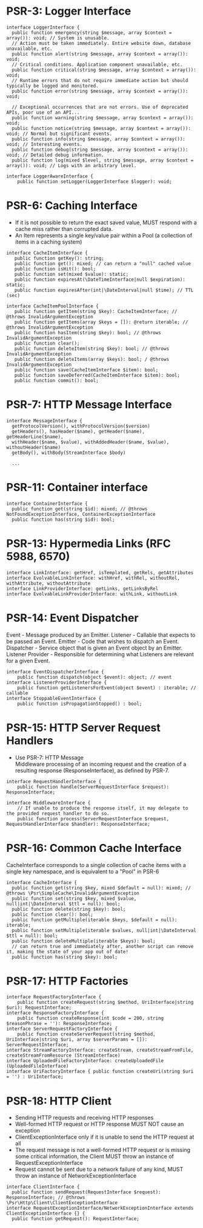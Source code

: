 # PSR-3: Logger Interface
```
interface LoggerInterface {
  public function emergency(string $message, array $context = array()): void; // System is unusable.
  // Action must be taken immediately. Entire website down, database unavailable, etc. 
  public function alert(string $message, array $context = array()): void; 
  // Critical conditions. Application component unavailable, etc.
  public function critical(string $message, array $context = array()): void; 
  // Runtime errors that do not require immediate action but should typically be logged and monitored.
  public function error(string $message, array $context = array()): void; 

  // Exceptional occurrences that are not errors. Use of deprecated APIs, poor use of an API...
  public function warning(string $message, array $context = array()): void; 
  public function notice(string $message, array $context = array()): void; // Normal but significant events.
  public function info(string $message, array $context = array()): void; // Interesting events.
  public function debug(string $message, array $context = array()): void; // Detailed debug information.
  public function log(mixed $level, string $message, array $context = array()): void; // Logs with an arbitrary level.

interface LoggerAwareInterface {
    public function setLogger(LoggerInterface $logger): void;
```

# PSR-6: Caching Interface
- If it is not possible to return the exact saved value, MUST respond with a cache miss rather than corrupted data.
- An Item represents a single key/value pair within a Pool (a collection of items in a caching system)
```
interface CacheItemInterface {
   public function getKey(): string;
   public function get(): mixed; // can return a "null" cached value
   public function isHit(): bool;
   public function set(mixed $value): static;
   public function expiresAt(\DateTimeInterface|null $expiration): static;
   public function expiresAfter(int|\DateInterval|null $time); // TTL (sec)

interface CacheItemPoolInterface {
   public function getItem(string $key): CacheItemInterface; // @throws InvalidArgumentException
   public function getItems(array $keys = []): @return iterable; // @throws InvalidArgumentException
   public function hasItem(string $key): bool; // @throws InvalidArgumentException
   public function clear();
   public function deleteItem(string $key): bool; // @throws InvalidArgumentException
   public function deleteItems(array $keys): bool; / @throws InvalidArgumentException
   public function save(CacheItemInterface $item): bool;
   public function saveDeferred(CacheItemInterface $item): bool;
   public function commit(): bool;
```

# PSR-7: HTTP Message Interface
```
interface MessageInterface {
  getProtocolVersion(), withProtocolVersion($version)
  getHeaders(), hasHeader($name), getHeader($name), getHeaderLine($name), 
  withHeader($name, $value), withAddedHeader($name, $value), withoutHeader($name)
  getBody(), withBody(StreamInterface $body)
  
  ...
```

# PSR-11: Container interface
```
interface ContainerInterface {
  public function get(string $id): mixed; // @throws NotFoundExceptionInterface, ContainerExceptionInterface
  public function has(string $id): bool;
```

# PSR-13: Hypermedia Links (RFC 5988, 6570)
```
interface LinkInterface: getHref, isTemplated, getRels, getAttributes
interface EvolvableLinkInterface: withHref, withRel, withoutRel, withAttribute, withoutAttribute
interface LinkProviderInterface: getLinks, getLinksByRel
interface EvolvableLinkProviderInterface: withLink, withoutLink
```

# PSR-14: Event Dispatcher
Event - Message produced by an Emitter.
Listener - Callable that expects to be passed an Event. 
Emitter - Code that wishes to dispatch an Event. 
Dispatcher - Service object that is given an Event object by an Emitter. 
Listener Provider - Responsible for determining what Listeners are relevant for a given Event.
```
interface EventDispatcherInterface {
    public function dispatch(object $event): object; // event
interface ListenerProviderInterface {
    public function getListenersForEvent(object $event) : iterable; // callable
interface StoppableEventInterface {
    public function isPropagationStopped() : bool;
```

# PSR-15: HTTP Server Request Handlers
 - Use PSR-7: HTTP Message  
Middleware processing of an incoming request and the creation of a resulting response (ResponseInterface), as defined by PSR-7.
```
interface RequestHandlerInterface {
    public function handle(ServerRequestInterface $request): ResponseInterface;
    
interface MiddlewareInterface {
    // If unable to produce the response itself, it may delegate to the provided request handler to do so.
    public function process(ServerRequestInterface $request, RequestHandlerInterface $handler): ResponseInterface;
```

# PSR-16: Common Cache Interface
CacheInterface corresponds to a single collection of cache items with a single key namespace, and is equivalent to a "Pool" in PSR-6
```
interface CacheInterface {
  public function get(string $key, mixed $default = null): mixed; // @throws \Psr\SimpleCache\InvalidArgumentException
  public function set(string $key, mixed $value, null|int|\DateInterval $ttl = null): bool;
  public function delete(string $key): bool;
  public function clear(): bool;
  public function getMultiple(iterable $keys, $default = null): iterable;
  public function setMultiple(iterable $values, null|int|\DateInterval $ttl = null): bool;
  public function deleteMultiple(iterable $keys): bool;
  // can return true and immediately after, another script can remove it, making the state of your app out of date!
  public function has(string $key): bool;
```

# PSR-17: HTTP Factories
```
interface RequestFactoryInterface {
    public function createRequest(string $method, UriInterface|string $uri): RequestInterface;
interface ResponseFactoryInterface {
    public function createResponse(int $code = 200, string $reasonPhrase = ''): ResponseInterface;
interface ServerRequestFactoryInterface {
    public function createServerRequest(string $method, UriInterface|string $uri, array $serverParams = []): ServerRequestInterface;
interface StreamFactoryInterface: createStream, createStreamFromFile, createStreamFromResource (StreamInterface)
interface UploadedFileFactoryInterface: createUploadedFile (UploadedFileInterface)
interface UriFactoryInterface { public function createUri(string $uri = '') : UriInterface;
```

# PSR-18: HTTP Client
- Sending HTTP requests and receiving HTTP responses
- Well-formed HTTP request or HTTP response MUST NOT cause an exception 
- ClientExceptionInterface only if it is unable to send the HTTP request at all
- The request message is not a well-formed HTTP request or is missing some critical information, the Client MUST throw an instance of RequestExceptionInterface
- Request cannot be sent due to a network failure of any kind, MUST throw an instance of NetworkExceptionInterface
```
interface ClientInterface {
  public function sendRequest(RequestInterface $request): ResponseInterface; // @throws \Psr\Http\Client\ClientExceptionInterface
interface RequestExceptionInterface/NetworkExceptionInterface extends ClientExceptionInterface {} {
  public function getRequest(): RequestInterface;
```
